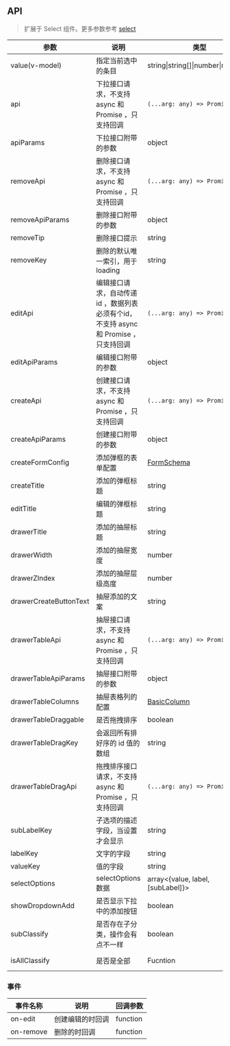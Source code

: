 ## API

> 扩展于 Select 组件。更多参数参考 [select](./select-cn)

| 参数 | 说明 | 类型 | 默认值 | 版本 |
| --- | --- | --- | --- | --- |
| value(v-model) | 指定当前选中的条目 | string\|string\[]\|number\|number\[] | - |  |
| api | 下拉接口请求，不支持 async 和 Promise ，只支持回调 | `(...arg: any) => Promise<any>` | - |  |
| apiParams | 下拉接口附带的参数 | object | {} |  |
| removeApi | 删除接口请求，不支持 async 和 Promise ，只支持回调 | `(...arg: any) => Promise<any>` | - |  |
| removeApiParams | 删除接口附带的参数 | object | {} |  |
| removeTip | 删除接口提示 | string | - |  |
| removeKey | 删除的默认唯一索引，用于loading | string | id |  |
| editApi | 编辑接口请求，自动传递 id ，数据列表必须有个id，不支持 async 和 Promise ，只支持回调 | `(...arg: any) => Promise<any>` | - |  |
| editApiParams | 编辑接口附带的参数 | object | {} |  |
| createApi | 创建接口请求，不支持 async 和 Promise ，只支持回调 | `(...arg: any) => Promise<any>` | - |  |
| createApiParams | 创建接口附带的参数 | object | {} |  |
| createFormConfig | 添加弹框的表单配置 | [FormSchema](https://github.com/fe6/water-pro/blob/next/components/form-pro/src/types/form.ts#L126) | {} |  |
| createTitle | 添加的弹框标题 | string | 添加 |  |
| editTitle | 编辑的弹框标题 | string | 编辑 |  |
| drawerTitle | 添加的抽屉标题 | string | 管理 |  |
| drawerWidth | 添加的抽屉宽度 | number | 650 |  |
| drawerZIndex | 添加的抽屉层级高度 | number | 1000 |  |
| drawerCreateButtonText | 抽屉添加的文案 | string | 添加 |  |
| drawerTableApi | 抽屉接口请求，不支持 async 和 Promise ，只支持回调 | `(...arg: any) => Promise<any>` | - |  |
| drawerTableApiParams | 抽屉接口附带的参数 | object | {} |  |
| drawerTableColumns | 抽屉表格列的配置 | [BasicColumn](https://github.com/fe6/water-pro/blob/next/components/table-pro/src/types/table.ts#414) | - |  |
| drawerTableDraggable | 是否拖拽排序 | boolean | - |  |
| drawerTableDragKey | 会返回所有排好序的 id 值的数组 | string | id |  |
| drawerTableDragApi | 拖拽排序接口请求，不支持 async 和 Promise ，只支持回调 | `(...arg: any) => Promise<any>` | - |  |
| subLabelKey | 子选项的描述字段，当设置才会显示 | string | - |  |
| labelKey | 文字的字段 | string | label |  |
| valueKey | 值的字段 | string | value |  |
| selectOptions | selectOptions 数据 | array&lt;{value, label, [subLabel]}> | - |  |
| showDropdownAdd | 是否显示下拉中的添加按钮 | boolean | true |  |
| subClassify | 是否存在子分类，操作会有点不一样 | boolean | false | 3.50.0 |
| isAllClassify | 是否是全部 | Fucntion | (params: any)=>false | 3.50.0 |

### 事件

| 事件名称 | 说明 | 回调参数 |
| --- | --- | --- |
| on-edit | 创建编辑的时回调 | function |
| on-remove | 删除的时回调 | function |

